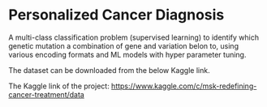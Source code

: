 # Personalized Cancer Diagnosis

A multi-class classification problem (supervised learning) to identify which genetic mutation a combination of gene and variation belon to, using various encoding formats and ML models with hyper parameter tuning.

The dataset can be downloaded from the below Kaggle link.

The Kaggle link of the project:
https://www.kaggle.com/c/msk-redefining-cancer-treatment/data